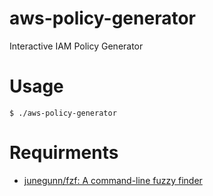 
# aws-policy-generator

Interactive IAM Policy Generator


# Usage

```
$ ./aws-policy-generator
```


# Requirments

- [junegunn/fzf: A command-line fuzzy finder](https://github.com/junegunn/fzf)



